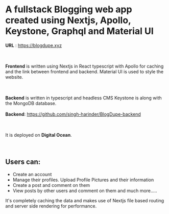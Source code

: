 # A fullstack Blogging web app created using Nextjs, Apollo, Keystone, Graphql and Material UI

**URL** : <https://blogdupe.xyz>
  <br/>
  <br/>
  <br/>
  
  
  
**Frontend** is written using Nextjs in React typescript with Apollo for caching and the link between frontend and backend. Material UI is used to style the website. 
  <br/>
  <br/>
  <br/>


**Backend** is written in typescript and headless CMS Keystone is along with the MongoDB database. 
<br/>
<br/>
**Backend**: https://github.com/singh-harinder/BlogDupe-backend
<br/>
<br/>
<br/>


It is deployed on **Digital Ocean**.
<br/>
<br/>
<br/>




## Users can:
+ Create an account
+ Manage their profiles. Upload Profile Pictures and their information
+ Create a post and comment on them
+ View posts by other users and comment on them and much more.....


It's completely caching the data and makes use of Nextjs file based routing and server side rendering for performance.
